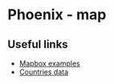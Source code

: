 # Phoenix - map

## Useful links 

* [Mapbox examples](https://docs.mapbox.com/mapbox-gl-js/examples/)
* [Countries data](https://github.com/mledoze/countries)